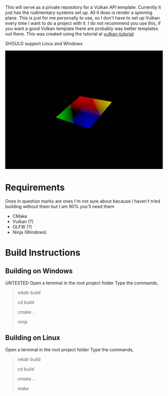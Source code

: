 This will serve as a private repository for a Vulkan API template. Currently it just has the rudimentary systems set up. All it does is render a spinning plane. This is just for me personally to use, so I don't have to set up Vulkan every time I want to do a project with it. I do not recommend you use this, if you want a good Vulkan template there are probably way better templates out there. This was created using the tutorial at [vulkan-tutorial](https://vulkan-tutorial.com/Introduction)

SHOULD support Linux and Windows

![image](/spinningSquare.png)

# Requirements
Ones in question marks are ones I'm not sure about because I haven't tried building without them but I am 90% you'll need them
- CMake
- Vulkan (?)
- GLFW (?)
- Ninja (Windows)

# Build Instructions
## Building on Windows
UNTESTED
Open a terminal in the root project folder
Type the commands,
> mkdir build
>
> cd build
>
> cmake ..
>
> ninja


## Building on Linux
Open a terminal in the root project folder
Type the commands,
> mkdir build
>
> cd build
>
> cmake ..
>
> make